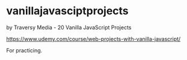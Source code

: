 # vanillajavasciptprojects
by Traversy Media - 20 Vanilla JavaScript Projects


https://www.udemy.com/course/web-projects-with-vanilla-javascript/

For practicing.

